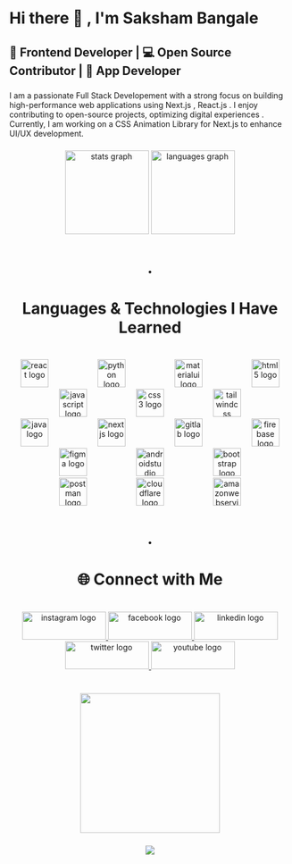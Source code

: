 <h1 align="left">Hi there 👋 , I'm Saksham Bangale</h1>

###

<h2 align="left">🚀 Frontend Developer | 💻 Open Source Contributor | 🚀 App Developer</h2>



###


<p align="left">I am a passionate Full Stack Developement with a strong focus on building high-performance web applications using Next.js , React.js . I enjoy contributing to open-source projects, optimizing digital experiences . Currently, I am working on a CSS Animation Library for Next.js to enhance UI/UX development.</p>


###

<div align="center">
  <img src="https://github-readme-stats.vercel.app/api?username=SakshamBangale&hide_title=false&hide_rank=false&show_icons=true&include_all_commits=true&count_private=true&disable_animations=false&theme=dracula&locale=en&hide_border=false" height="150" alt="stats graph"  />
  <img src="https://github-readme-stats.vercel.app/api/top-langs?username=SakshamBangale&locale=en&hide_title=false&layout=compact&card_width=320&langs_count=5&theme=dracula&hide_border=false" height="150" alt="languages graph"  />
</div>

###

<h1 align="center">.</h1>

###

<h1 align="center">Languages & Technologies I Have Learned</h1>

###

<br clear="both">

<div align="center">
  <img src="https://skillicons.dev/icons?i=react" height="50" alt="react logo"  />
  <img width="80" />
  <img src="https://skillicons.dev/icons?i=py" height="50" alt="python logo"  />
  <img width="80" />
  <img src="https://skillicons.dev/icons?i=materialui" height="50" alt="materialui logo"  />
  <img width="80" />
  <img src="https://skillicons.dev/icons?i=html" height="50" alt="html5 logo"  />
  <img width="80" />
  <img src="https://skillicons.dev/icons?i=js" height="50" alt="javascript logo"  />
  <img width="80" />
  <img src="https://skillicons.dev/icons?i=css" height="50" alt="css3 logo"  />
  <img width="80" />
  <img src="https://skillicons.dev/icons?i=tailwind" height="50" alt="tailwindcss logo"  />
  <img width="80" />
  <img src="https://skillicons.dev/icons?i=java" height="50" alt="java logo"  />
  <img width="80" />
  <img src="https://cdn.jsdelivr.net/gh/devicons/devicon/icons/nextjs/nextjs-original.svg" height="50" alt="nextjs logo"  />
  <img width="80" />
  <img src="https://skillicons.dev/icons?i=gitlab" height="50" alt="gitlab logo"  />
  <img width="80" />
  <img src="https://skillicons.dev/icons?i=firebase" height="50" alt="firebase logo"  />
  <img width="80" />
  <img src="https://skillicons.dev/icons?i=figma" height="50" alt="figma logo"  />
  <img width="80" />
  <img src="https://skillicons.dev/icons?i=androidstudio" height="50" alt="androidstudio logo"  />
  <img width="80" />
  <img src="https://skillicons.dev/icons?i=bootstrap" height="50" alt="bootstrap logo"  />
  <img width="80" />
  <img src="https://skillicons.dev/icons?i=postman" height="50" alt="postman logo"  />
  <img width="80" />
  <img src="https://skillicons.dev/icons?i=cloudflare" height="50" alt="cloudflare logo"  />
  <img width="80" />
  <img src="https://skillicons.dev/icons?i=aws" height="50" alt="amazonwebservices logo"  />
</div>

###

<h1 align="center">.</h1>

###

<h1 align="center">🌐 Connect with Me</h1>

###

<br clear="both">

<div align="center">
  <a href="www.linkedin.com/in/saksham-bangale-developer" target="_blank">
    <img src="https://raw.githubusercontent.com/maurodesouza/profile-readme-generator/master/src/assets/icons/social/instagram/default.svg" width="150" height="50" alt="instagram logo"  />
  </a>
  <a href="www.linkedin.com/in/saksham-bangale-developer" target="_blank">
    <img src="https://raw.githubusercontent.com/maurodesouza/profile-readme-generator/master/src/assets/icons/social/facebook/default.svg" width="150" height="50" alt="facebook logo"  />
  </a>
  <a href="www.linkedin.com/in/saksham-bangale-developer" target="_blank">
    <img src="https://raw.githubusercontent.com/maurodesouza/profile-readme-generator/master/src/assets/icons/social/linkedin/default.svg" width="150" height="50" alt="linkedin logo"  />
  </a>
  <a href="www.linkedin.com/in/saksham-bangale-developer" target="_blank">
    <img src="https://raw.githubusercontent.com/maurodesouza/profile-readme-generator/master/src/assets/icons/social/twitter/default.svg" width="150" height="50" alt="twitter logo"  />
  </a>
  <a href="www.linkedin.com/in/saksham-bangale-developer" target="_blank">
    <img src="https://raw.githubusercontent.com/maurodesouza/profile-readme-generator/master/src/assets/icons/social/youtube/default.svg" width="150" height="50" alt="youtube logo"  />
  </a>
</div>

###

<br clear="both">

<div align="center">
  <img height="250" src="https://media.licdn.com/dms/image/v2/D4E03AQG9tXmYAa9h8Q/profile-displayphoto-shrink_400_400/B4EZUdPig9HMAg-/0/1739952369087?e=1746057600&v=beta&t=85FLRZfk7Y0s1OSe5scvVFGL7K9if-fTYdlngY1BvCg"  />
</div>

###

<div align="center">
  <img src="https://profile-counter.glitch.me/SakshamBangale/count.svg?"  />
</div>

###


